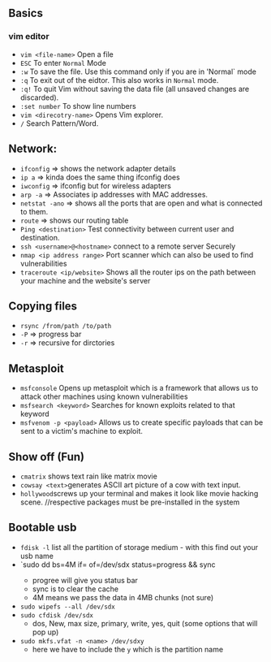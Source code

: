 ##  Basics

### vim editor

 - `vim <file-name>` Open a file
 - `ESC` To enter `Normal` Mode
 - `:w` To save the file. Use this command only if you are in 'Normal` mode
 - `:q` To exit out of the eidtor. This also works in `Normal` mode.
 - `:q!` To quit Vim without saving the data file (all unsaved changes are discarded).
 - `:set number` To show line numbers
 - `vim <direcotry-name>` Opens Vim explorer.
 - `/` Search Pattern/Word.

## Network:

 - `ifconfig` => shows the network adapter details
 -  `ip a` => kinda does the same thing ifconfig does
 - `iwconfig` => ifconfig but for wireless adapters
 - `arp -a` => Associates ip addresses with MAC addresses.
 - `netstat -ano` => shows all the ports that are open and what is connected to them.
 - `route` => shows our routing table
 - `Ping <destination>` Test connectivity between current user and destination.
 - `ssh <username>@<hostname>` connect to a remote server Securely
 - `nmap <ip address range>` Port scanner which can also be used to find vulnerabilities
 - `traceroute <ip/website>` Shows all the router ips on the path between your machine and the website's server 

## Copying files

 - `rsync /from/path /to/path`
 - `-P` => progress bar
 - `-r` => recursive for dirctories

## Metasploit

 - `msfconsole` Opens up metasploit which is a framework that allows us to attack other machines using known vulnerabilities
 - `msfsearch <keyword>` Searches for known exploits related to that keyword
 - `msfvenom -p <payload>` Allows us to create specific payloads that can be sent to a victim's machine to exploit.


## Show off (Fun)

 - `cmatrix` shows text rain like matrix movie
 - `cowsay <text>`generates ASCII art picture of a cow with text input.
 - `hollywood`screws up your terminal and makes it look like movie hacking scene.
  //respective packages must be pre-installed in the system

## Bootable usb

 - `fdisk -l` list all the partition of storage medium - with this find out your usb name
 - `sudo dd bs=4M if=<path to iso> of=/dev/sdx<destination disk that is your usb> status=progress && sync
	 - progree will give you status bar
	 - sync is to clear the cache
	 - 4M means we pass the data in 4MB chunks (not sure)
 - `sudo wipefs --all /dev/sdx`
 - `sudo cfdisk /dev/sdx`
 	- dos, New, max size, primary, write, yes, quit (some options that will pop up)
 - `sudo mkfs.vfat -n <name> /dev/sdxy`
 	- here we have to include the `y` which is the partition name
